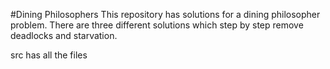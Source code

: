 #Dining Philosophers
This repository has solutions for a dining philosopher problem. There are three different solutions which step by step remove deadlocks and starvation.


src has all the files 
